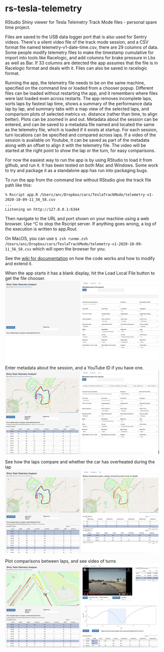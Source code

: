 # rs-tesla-telemetry
RStudio Shiny viewer for Tesla Telemetry Track Mode files - personal spare time project.

Files are saved to the USB data logger port that is also used for Sentry videos. There's a silent video file of the track mode session, and a CSV format file named telemetry-v1-date-time.csv, there are 29 columns of data. Some people modify telemetry files to make the timestamp cumulative for import into tools like Racelogic, and add columns for brake pressure in Lbs as well as Bar. If 33 columns are detected the app assumes that the file is in Racelogic format and deals with it. Files can also be saved in racelogic format.

Running the app, the telemetry file needs to be on the same machine, specified on the command line or loaded from a chooser popup. Different files can be loaded without restarting the app, and it remembers where files were last loaded even across restarts. The app removes incomplete laps, sorts laps by fastest lap time, shows a summary of the performance data lap by lap, and summary tabs with a map view of the selected laps, and comparison plots of selected metrics vs. distance (rather than time, to align better). Plots can be zoomed in and out. Metadata about the session can be entered, and can be saved to a metadata file named and located the same as the telemetry file, which is loaded if it exists at startup. For each session, turn locations can be specified and compared across laps. If a video of the session is available on Youtube, it can be saved as part of the metadata along with an offset to align it with the telemetry file. The video will be started at the right point to show the lap or the turn, for easy comparisons.

For now the easiest way to run the app is by using RStudio to load it from github, and run it. It has been tested on both Mac and Windows. Some work to try and package it as a standalone app has run into packaging bugs.

To run the app from the command line without RStudio give the track file path like this:
```
% Rscript app.R /Users/anc/Dropbox/cars/TeslaTrackMode/telemetry-v1-2020-10-09-11_56_58.csv
...
Listening on http://127.0.0.1:6344
```
Then navigate to the URL and port shown on your machine using a web browser. Use ^C to stop the Rscript server.
If anything goes wrong, a log of the execution is written to app.Rout.

On MacOS, you can use `$ zsh runme.zsh /Users/anc/Dropbox/cars/TeslaTrackMode/telemetry-v1-2020-10-09-11_56_58.csv` which will open the browser for you.

See the [wiki for documentation](https://github.com/adrianco/rs-tesla-telemetry/wiki/Documentation) on how the code works and how to modify and extend it. 
 
When the app starts it has a blank display, hit the Load Local File button to get the file chooser.
![Screenshot](screenshots/BlankStart.png)

Enter metadata about the session, and a YouTube ID if you have one.
![Screenshot](screenshots/Metadata.png)
 
See how the laps compare and whether the car has overheated during the lap
![Screenshot](screenshots/Temperature.png)
 
Plot comparisons between laps, and see video of turns
![Screenshot](screenshots/Plots.png)
 
 
